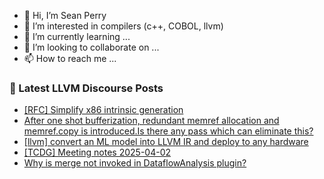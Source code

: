 - 👋 Hi, I’m Sean Perry
- 👀 I’m interested in compilers (c++, COBOL, llvm)
- 🌱 I’m currently learning ...
- 💞️ I’m looking to collaborate on ...
- 📫 How to reach me ...

<!---
s66perry/s66perry is a ✨ special ✨ repository because its `README.md` (this file) appears on your GitHub profile.
You can click the Preview link to take a look at your changes.
--->
### 📕 Latest LLVM Discourse Posts

<!-- DISCOURSE-LLVM:START -->
- [[RFC] Simplify x86 intrinsic generation](https://discourse.llvm.org/t/rfc-simplify-x86-intrinsic-generation/85581#post_4)
- [After one shot bufferization, redundant memref allocation and memref.copy is introduced.Is there any pass which can eliminate this?](https://discourse.llvm.org/t/after-one-shot-bufferization-redundant-memref-allocation-and-memref-copy-is-introduced-is-there-any-pass-which-can-eliminate-this/85661#post_3)
- [[llvm] convert an ML model into LLVM IR and deploy to any hardware](https://discourse.llvm.org/t/llvm-convert-an-ml-model-into-llvm-ir-and-deploy-to-any-hardware/85734#post_1)
- [[TCDG] Meeting notes 2025-04-02](https://discourse.llvm.org/t/tcdg-meeting-notes-2025-04-02/85659#post_4)
- [Why is merge not invoked in DataflowAnalysis plugin?](https://discourse.llvm.org/t/why-is-merge-not-invoked-in-dataflowanalysis-plugin/85732#post_1)
<!-- DISCOURSE-LLVM:END -->
